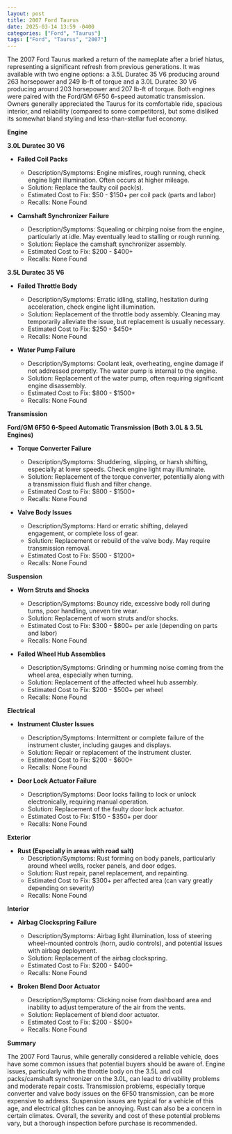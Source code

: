 ```yaml
---
layout: post
title: 2007 Ford Taurus
date: 2025-03-14 13:59 -0400
categories: ["Ford", "Taurus"]
tags: ["Ford", "Taurus", "2007"]
---
```

The 2007 Ford Taurus marked a return of the nameplate after a brief hiatus, representing a significant refresh from previous generations. It was available with two engine options: a 3.5L Duratec 35 V6 producing around 263 horsepower and 249 lb-ft of torque and a 3.0L Duratec 30 V6 producing around 203 horsepower and 207 lb-ft of torque. Both engines were paired with the Ford/GM 6F50 6-speed automatic transmission. Owners generally appreciated the Taurus for its comfortable ride, spacious interior, and reliability (compared to some competitors), but some disliked its somewhat bland styling and less-than-stellar fuel economy.

**Engine**

**3.0L Duratec 30 V6**

*   **Failed Coil Packs**
    *   Description/Symptoms: Engine misfires, rough running, check engine light illumination. Often occurs at higher mileage.
    *   Solution: Replace the faulty coil pack(s).
    *   Estimated Cost to Fix: $50 - $150+ per coil pack (parts and labor)
    *   Recalls: None Found

*   **Camshaft Synchronizer Failure**
    *   Description/Symptoms: Squealing or chirping noise from the engine, particularly at idle. May eventually lead to stalling or rough running.
    *   Solution: Replace the camshaft synchronizer assembly.
    *   Estimated Cost to Fix: $200 - $400+
    *   Recalls: None Found

**3.5L Duratec 35 V6**

*   **Failed Throttle Body**
    *   Description/Symptoms: Erratic idling, stalling, hesitation during acceleration, check engine light illumination.
    *   Solution: Replacement of the throttle body assembly. Cleaning may temporarily alleviate the issue, but replacement is usually necessary.
    *   Estimated Cost to Fix: $250 - $450+
    *   Recalls: None Found

*   **Water Pump Failure**
    * Description/Symptoms: Coolant leak, overheating, engine damage if not addressed promptly. The water pump is internal to the engine.
    * Solution: Replacement of the water pump, often requiring significant engine disassembly.
    * Estimated Cost to Fix: $800 - $1500+
    * Recalls: None Found

**Transmission**

**Ford/GM 6F50 6-Speed Automatic Transmission (Both 3.0L & 3.5L Engines)**

*   **Torque Converter Failure**
    *   Description/Symptoms: Shuddering, slipping, or harsh shifting, especially at lower speeds. Check engine light may illuminate.
    *   Solution: Replacement of the torque converter, potentially along with a transmission fluid flush and filter change.
    *   Estimated Cost to Fix: $800 - $1500+
    *   Recalls: None Found

*   **Valve Body Issues**
    *   Description/Symptoms: Hard or erratic shifting, delayed engagement, or complete loss of gear.
    *   Solution: Replacement or rebuild of the valve body. May require transmission removal.
    *   Estimated Cost to Fix: $500 - $1200+
    *   Recalls: None Found

**Suspension**

*   **Worn Struts and Shocks**
    *   Description/Symptoms: Bouncy ride, excessive body roll during turns, poor handling, uneven tire wear.
    *   Solution: Replacement of worn struts and/or shocks.
    *   Estimated Cost to Fix: $300 - $800+ per axle (depending on parts and labor)
    *   Recalls: None Found

*   **Failed Wheel Hub Assemblies**
    *   Description/Symptoms: Grinding or humming noise coming from the wheel area, especially when turning.
    *   Solution: Replacement of the affected wheel hub assembly.
    *   Estimated Cost to Fix: $200 - $500+ per wheel
    *   Recalls: None Found

**Electrical**

*   **Instrument Cluster Issues**
    *   Description/Symptoms: Intermittent or complete failure of the instrument cluster, including gauges and displays.
    *   Solution: Repair or replacement of the instrument cluster.
    *   Estimated Cost to Fix: $200 - $600+
    *   Recalls: None Found

*   **Door Lock Actuator Failure**
    *   Description/Symptoms: Door locks failing to lock or unlock electronically, requiring manual operation.
    *   Solution: Replacement of the faulty door lock actuator.
    *   Estimated Cost to Fix: $150 - $350+ per door
    *   Recalls: None Found

**Exterior**

*   **Rust (Especially in areas with road salt)**
    *   Description/Symptoms: Rust forming on body panels, particularly around wheel wells, rocker panels, and door edges.
    *   Solution: Rust repair, panel replacement, and repainting.
    *   Estimated Cost to Fix: $300+ per affected area (can vary greatly depending on severity)
    *   Recalls: None Found

**Interior**

*   **Airbag Clockspring Failure**
    *   Description/Symptoms: Airbag light illumination, loss of steering wheel-mounted controls (horn, audio controls), and potential issues with airbag deployment.
    *   Solution: Replacement of the airbag clockspring.
    *   Estimated Cost to Fix: $200 - $400+
    *   Recalls: None Found

*   **Broken Blend Door Actuator**
    * Description/Symptoms: Clicking noise from dashboard area and inability to adjust temperature of the air from the vents.
    * Solution: Replacement of blend door actuator.
    * Estimated Cost to Fix: $200 - $500+
    * Recalls: None Found

**Summary**

The 2007 Ford Taurus, while generally considered a reliable vehicle, does have some common issues that potential buyers should be aware of. Engine issues, particularly with the throttle body on the 3.5L and coil packs/camshaft synchronizer on the 3.0L, can lead to drivability problems and moderate repair costs. Transmission problems, especially torque converter and valve body issues on the 6F50 transmission, can be more expensive to address. Suspension issues are typical for a vehicle of this age, and electrical glitches can be annoying. Rust can also be a concern in certain climates. Overall, the severity and cost of these potential problems vary, but a thorough inspection before purchase is recommended.

